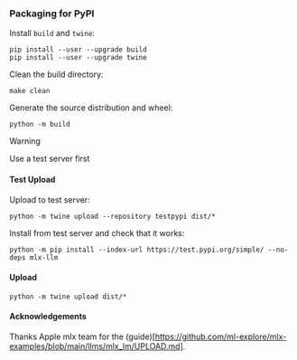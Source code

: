 ### Packaging for PyPI

Install `build` and `twine`:

```
pip install --user --upgrade build
pip install --user --upgrade twine
```

Clean the build directory:

```
make clean
```

Generate the source distribution and wheel:

```
python -m build
```

> [!warning]
> Use a test server first

#### Test Upload

Upload to test server:

```
python -m twine upload --repository testpypi dist/*
```

Install from test server and check that it works:

```
python -m pip install --index-url https://test.pypi.org/simple/ --no-deps mlx-llm
```

#### Upload

```
python -m twine upload dist/*
```

#### Acknowledgements

Thanks Apple mlx team for the (guide)[https://github.com/ml-explore/mlx-examples/blob/main/llms/mlx_lm/UPLOAD.md].
